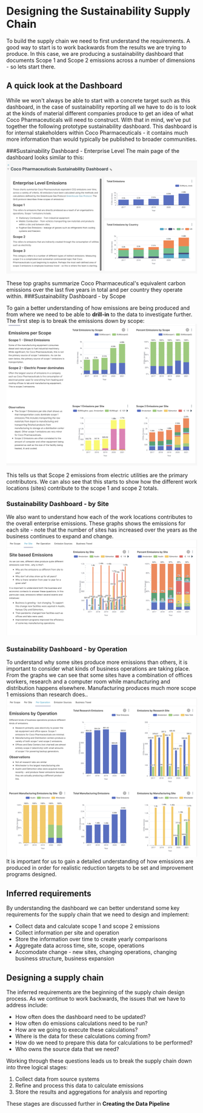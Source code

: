 # Designing the Sustainability Supply Chain

To build the supply chain we need to first understand the requirements. A good way to start is to work backwards from the results we are trying to produce. In this case, we are producing a sustainability dashboard that documents Scope 1 and Scope 2 emissions across a number of dimensions - so lets start there.
## A quick look at the Dashboard

While we won't always be able to start with a concrete target such as this dashboard, in the case of sustainability reporting all we have to do is to look at the kinds of material different companies produce to get an idea of what Coco Pharmaceuticals will need to construct. With that in mind, we've put together the following prototype sustainability dashboard. This dashboard is for internal stakeholders within Coco Pharmaceuticals - it contains much more information than would typically be published to broader communities.

###Sustainability Dashboard - Enterprise Level
The main page of the dashboard looks similar to this:
![Sustainability Dashboard Enterprise View](../../docs/Sustainability-Dashboard-Enterprise.png)


These top graphs summarize Coco Pharmaceutical's equivalent carbon emissions over the last five years in total and per country they operate within. 
###Sustainability Dashboard - by Scope 

To gain a better understanding of how emissions are being produced and from where we need to be able to **drill-in** to the data to investigate further. The first step is to break the emissions down by scope:
![Sustainability Dashboard - Scope View](../../docs/Sustainability-Dashboard-by-Scope.png)

This tells us that Scope 2 emissions from electric utilities are the primary contributors. We can also see that this starts to show how the different work locations (sites) contribute to the scope 1 and scope 2 totals.

### Sustainability Dashboard - by Site

We also want to understand how each of the work locations contributes to the overall enterprise emissions. These graphs shows the emissions for each site - note that the number of sites has increased over the years as the business continues to expand and change.
![Enterprise Dashboard - Site View](../../docs/Sustainability-Dashboard-by-Site.png)
### Sustainability Dashboard - by Operation

To understand why some sites produce more emissions than others, it is important to consider what kinds of business operations are taking place. From the graphs we can see that some sites have a combination of offices workers, research and a computer room while manufacturing and distribution happens elsewhere. Manufacturing produces much more scope 1 emissions than research does.. 
![Enterprise Dashboard - Operation View](../../docs/Sustainability-Dashboard-by-Operation.png)
It is important for us to gain a detailed understanding of how emissions are produced in order for realistic reduction targets to be set and improvement programs designed.

## Inferred requirements

By understanding the dashboard we can better understand some key requirements for the supply chain that we need to design and implement:
* Collect data and calculate scope 1 and scope 2 emissions
* Collect information per site and operation
* Store the information over time to create yearly comparisons
* Aggregate data across time, site, scope, operations
* Accomodate change - new sites, changing operations, changing business structure, business expansion

## Designing a supply chain

The inferred requirements are the beginning of the supply chain design process. As we continue to work backwards, the issues that we have to address include:
* How often does the dashboard need to be updated?
* How often do emissions calculations need to be run?
* How are we going to execute these calculations?
* Where is the data for these calculations coming from?
* How do we need to prepare this data for calculations to be performed?
* Who owns the source data that we need?

Working through these questions leads us to break the supply chain down into three logical stages:
1. Collect data from source systems
2. Refine and process this data to calculate emissions
3. Store the results and aggregations for analysis and reporting

These stages are discussed further in **Creating the Data Pipeline**

